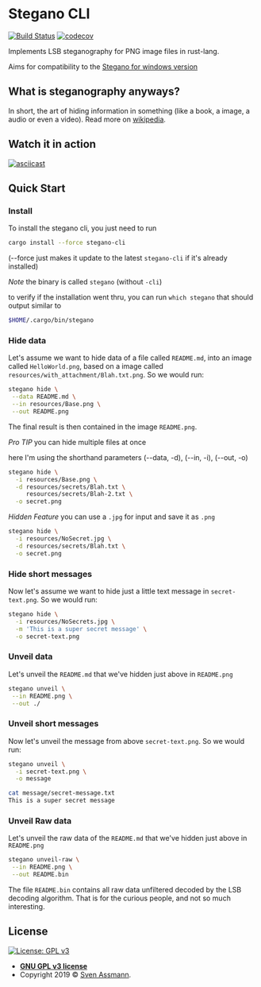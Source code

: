 # Stegano CLI

[![Build Status](https://travis-ci.org/steganogram/stegano-rs.svg?branch=master)](https://travis-ci.org/steganogram/stegano-rs)
[![codecov](https://codecov.io/gh/steganogram/stegano-rs/branch/master/graph/badge.svg)](https://codecov.io/gh/steganogram/stegano-rs)

Implements LSB steganography for PNG image files in rust-lang.

Aims for compatibility to the [Stegano for windows version][1]

## What is steganography anyways?

In short, the art of hiding information in something (like a book, a image, a audio or even a video).
Read more on [wikipedia][3].

## Watch it in action

[![asciicast](https://asciinema.org/a/gNNTVcj6EZm3ZTaihZYoC7rfC.svg)](https://asciinema.org/a/gNNTVcj6EZm3ZTaihZYoC7rfC)

## Quick Start

### Install

To install the stegano cli, you just need to run

```bash
cargo install --force stegano-cli
```

(--force just makes it update to the latest `stegano-cli` if it's already installed)

*Note* the binary is called `stegano` (without `-cli`)

to verify if the installation went thru, you can run `which stegano` that should output similar to

```sh
$HOME/.cargo/bin/stegano
```

### Hide data

Let's assume we want to hide data of a file called `README.md`, into an image called `HelloWorld.png`, based on a image called `resources/with_attachment/Blah.txt.png`. So we would run:

```sh
stegano hide \
 --data README.md \
 --in resources/Base.png \
 --out README.png
```

The final result is then contained in the image `README.png`.

*Pro TIP* you can hide multiple files at once

here I'm using the shorthand parameters (--data, -d), (--in, -i), (--out, -o)

```sh
stegano hide \
  -i resources/Base.png \
  -d resources/secrets/Blah.txt \
     resources/secrets/Blah-2.txt \
  -o secret.png
```

*Hidden Feature* you can use a `.jpg` for input and save it as `.png`

```sh
stegano hide \
  -i resources/NoSecret.jpg \
  -d resources/secrets/Blah.txt \
  -o secret.png
```

### Hide short messages

Now let's assume we want to hide just a little text message in `secret-text.png`. So we would run:

```sh
stegano hide \
  -i resources/NoSecrets.jpg \
  -m 'This is a super secret message' \
  -o secret-text.png
```

### Unveil data

Let's unveil the `README.md` that we've hidden just above in `README.png`

```sh
stegano unveil \
 --in README.png \
 --out ./
```

### Unveil short messages

Now let's unveil the message from above `secret-text.png`. So we would run:

```sh
stegano unveil \
  -i secret-text.png \
  -o message

cat message/secret-message.txt
This is a super secret message
```

### Unveil Raw data

Let's unveil the raw data of the `README.md` that we've hidden just above in `README.png`

```sh
stegano unveil-raw \
 --in README.png \
 --out README.bin
```

The file `README.bin` contains all raw data unfiltered decoded by the LSB decoding algorithm. That is for the curious people, and not so much interesting.

## License

[![License: GPL v3](https://img.shields.io/badge/License-GPLv3-blue.svg)](https://www.gnu.org/licenses/gpl-3.0)

- **[GNU GPL v3 license](https://www.gnu.org/licenses/gpl-3.0)**
- Copyright 2019 © [Sven Assmann][2].

[1]: https://www.stegano.org/pages/downloads-en.html
[2]: https://www.d34dl0ck.me
[3]: https://en.wikipedia.org/wiki/Steganography